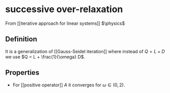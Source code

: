 # successive over-relaxation
From [[iterative approach for linear systems]]
$\physics$
## Definition
It is a generalization of [[Gauss-Seidel iteration]] where instead of $Q = L + D$ we use $Q = L + \frac{1}{\omega} D$.

## Properties
- For [[positive operator]] $A$ it converges for $\omega \in (0, 2)$.